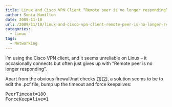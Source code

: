 ```yaml
---
title: Linux and Cisco VPN Client “Remote peer is no longer responding”
author: Sonia Hamilton
date: 2009-11-10
url: /2009/11/10/linux-and-cisco-vpn-client-remote-peer-is-no-longer-responding/
categories:
  - Linux
tags:
  - Networking
---
```

I&#8217;m using the Cisco VPN client, and it seems unreliable on Linux &#8211; it occasionally connects but often just gives up with &#8220;Remote peer is no longer responding&#8221;.

Apart from the obvious firewall/nat checks [[1][1]][[2][2]], a solution seems to be to edit the .pcf file, bump up the timeout and force keepalives:

<pre>PeerTimeout=180
ForceKeepAlive=1</pre>

&nbsp;

&nbsp;

 [1]: http://www.lamnk.com/blog/vpn/cisco-vpn-client-reason-412-the-remote-peer-is-no-longer-responding/
 [2]: http://www.cisco.com/en/US/products/sw/secursw/ps2308/products_qanda_item09186a00801c2dbe.shtml
